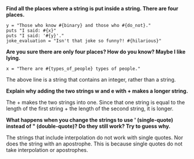 **Find all the places where a string is put inside a string.
There are four places.**

    y = "Those who know #{binary} and those who #{do_not}."
    puts "I said: #{x}"
    puts "I said: '#{y}'."
    joke_evaluation = "Isn't that joke so funny?! #{hilarious}"

**Are you sure there are only four places?
How do you know? Maybe I like lying.**

    x = "There are #{types_of_people} types of people."

The above line is a string that contains an integer, rather than a string.

**Explain why adding the two strings
w and e with + makes a longer string.**

The + makes the two strings into one. Since that one string is equal to the length of the first string + the length of the second string, it is longer.

**What happens when you change the strings to use ' (single-quote) instead of " (double-quote)? Do they still work? Try to guess why.**

The strings that include interpolation do not work with single quotes. Nor does the string with an apostrophe. This is because single quotes do not take interpolation or apostrophes.


